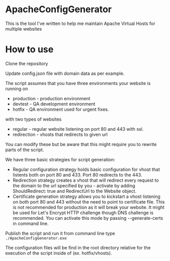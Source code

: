 # ApacheConfigGenerator
This is the tool I've written to help me maintain Apache Virtual Hosts for multiple websites
# How to use
Clone the repository

Update config.json file with domain data as per example.

The script assumes that you have three environments your website is running on
- production - production environment
- devtest - QA development environment
- hotfix - QA environment used for urgent fixes.

with two types of websites
- regular - regular website listening on port 80 and 443 with ssl.
- redirection - vhosts that redirects to given url

You can modify these but be aware that this might require you to rewrite parts of the script.

We have three basic strategies for script generation:
- Regular configuration strategy holds basic configuration for vhost that listents both on port 80 and 433. Port 80 redirects to the 443.
- Redirection strategy creates a vhost that will redirect every request to the domain to the url specified by you - activate by adding ShouldRedirect: true and RedirectUrl to the Website object.
- Certificate generation strategy allows you to kickstart a vhost listening on both port 80 and 443 without the need to point to certificate file. This is not recommended for production as it will break your website. It might be used for Let's Encrypt HTTP challenge though DNS challenge is recommended. You can activate this mode by passing --generate-certs in command line.

Publish the script and run it from command line type 
```./ApacheConfigGenerator.exe```

The configuration files will be find in the root directory relative for the execution of the script inside of (ex. hotfix/vhosts).
